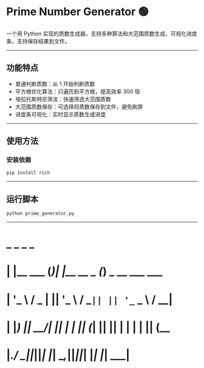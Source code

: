 # Prime Number Generator 🟢

一个用 Python 实现的质数生成器，支持多种算法和大范围质数生成，可视化进度条，支持保存结果到文件。

---

## 功能特点

- 普通判断质数：从 1 开始判断质数  
- 平方根优化算法：只遍历到平方根，提高效率 300 倍  
- 埃拉托斯特尼筛法：快速筛选大范围质数  
- 大范围质数保存：可选择将质数保存到文件，避免刷屏  
- 进度条可视化：实时显示质数生成进度  

---

## 使用方法

### 安装依赖
```bash
pip install rich
```
---
## 运行脚本

```bash
python prime_generator.py
```
---
#  _            _  _             _
# | |__    ___ (_)| |__    __ _ (_) _ __ ___    ___ 
# | '_ \  / _ \| || '_ \  / _` || || '_ ` _ \  / __|
# | |_) ||  __/| || | | || (_| || || | | | | || (__ 
# |_.__/  \___||_||_| |_| \__,_||_||_| |_| |_| \___|
